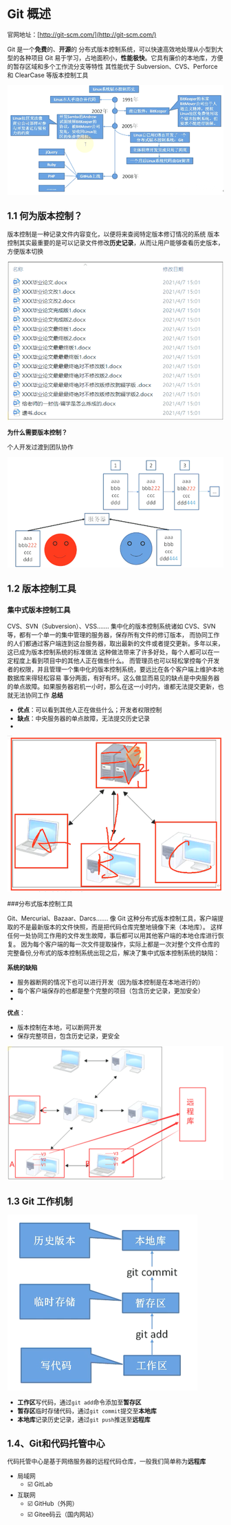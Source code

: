 # Git 概述
官网地址：[http://git-scm.com/](http://git-scm.com/)

Git 是一个**免费**的、**开源**的 分布式版本控制系统，可以快速高效地处理从小型到大型的各种项目
Git 易于学习，占地面积小，**性能极快**。它具有廉价的本地库，方便的暂存区域和多个工作流分支等特性
其性能优于 Subversion、CVS、Perforce 和 ClearCase 等版本控制工具

![](../Git的相关操作/images/000.png)

## 1.1 何为版本控制？
版本控制是一种记录文件内容变化，以便将来查阅特定版本修订情况的系统
版本控制其实最重要的是可以记录文件修改**历史记录**，从而让用户能够查看历史版本，方便版本切换

![](../Git的相关操作/images/001.png)

**为什么需要版本控制？**

个人开发过渡到团队协作

![](../Git的相关操作/images/002.png)

## 1.2 版本控制工具

### 集中式版本控制工具

CVS、SVN（Subversion）、VSS.......
集中化的版本控制系统诸如 CVS、SVN 等，都有一个单一的集中管理的服务器，保存所有文件的修订版本，
而协同工作的人们都通过客户端连到这台服务器，取出最新的文件或者提交更新。多年以来，这已成为版本控制系统的标准做法
这种做法带来了许多好处，每个人都可以在一定程度上看到项目中的其他人正在做些什么。
而管理员也可以轻松掌控每个开发者的权限，并且管理一个集中化的版本控制系统，要远比在各个客户端上维护本地数据库来得轻松容易
事分两面，有好有坏。这么做显而易见的缺点是中央服务器的单点故障。如果服务器宕机一小时，那么在这一小时内，谁都无法提交更新，也就无法协同工作
**总结**
- **优点**：可以看到其他人正在做些什么；开发者权限控制
- **缺点**：中央服务器的单点故障，无法提交历史记录
- 
![](../Git的相关操作/images/003.png)

###分布式版本控制工具

Git、Mercurial、Bazaar、Darcs.......
像 Git 这种分布式版本控制工具，客户端提取的不是最新版本的文件快照，而是把代码仓库完整地镜像下来（本地库）。
这样任何一处协同工作用的文件发生故障，事后都可以用其他客户端的本地仓库进行恢复。
因为每个客户端的每一次文件提取操作，实际上都是一次对整个文件仓库的完整备份,分布式的版本控制系统出现之后，解决了集中式版本控制系统的缺陷：

**系统的缺陷**
- 服务器断网的情况下也可以进行开发（因为版本控制是在本地进行的）
- 每个客户端保存的也都是整个完整的项目（包含历史记录，更加安全）
- 
**优点**：
- 版本控制在本地，可以断网开发
- 保存完整项目，包含历史记录，更安全

![](../Git的相关操作/images/004.png)

## 1.3 Git 工作机制

![](../Git的相关操作/images/005.png)

- **工作区**写代码，通过`git add`命令添加至**暂存区**
- **暂存区**临时存储代码，通过`git commit`提交至**本地库**
- **本地库**记录历史记录，通过`git push`推送至**远程库**

## 1.4、Git和代码托管中心

代码托管中心是基于网络服务器的远程代码仓库，一般我们简单称为**远程库**

- 局域网
    - :ballot_box_with_check: GitLab
- 互联网
    - :ballot_box_with_check: GitHub（外网）
    - :ballot_box_with_check: Gitee码云（国内网站）